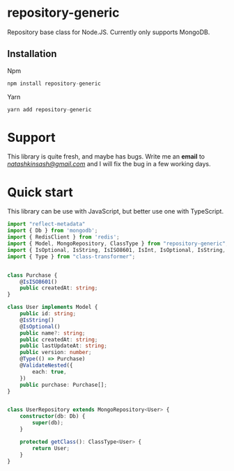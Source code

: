 repository-generic
================

Repository base class for Node.JS. Currently only supports MongoDB.

## Installation

Npm
```javascript
npm install repository-generic
```

Yarn
```javascript
yarn add repository-generic
```

# Support

This library is quite fresh, and maybe has bugs. Write me an **email** to *natashkinsash@gmail.com* and I will fix the bug in a few working days.

# Quick start

This library can be use with JavaScript, but better use one with TypeScript.

```typescript
import "reflect-metadata"
import { Db } from 'mongodb';
import { RedisClient } from 'redis';
import { Model, MongoRepository, ClassType } from "repository-generic";
import { IsOptional, IsString, IsISO8601, IsInt, IsOptional, IsString, ValidateNested } from 'class-validator';
import { Type } from "class-transformer";


class Purchase {
    @IsISO8601()
    public createdAt: string;
}

class User implements Model {
    public id: string;
    @IsString()
    @IsOptional()
    public name?: string;
    public createdAt: string;
    public lastUpdateAt: string;
    public version: number;
    @Type(() => Purchase)
    @ValidateNested({
        each: true,
    })
    public purchase: Purchase[];
}


class UserRepository extends MongoRepository<User> {
    constructor(db: Db) {
        super(db);
    }

    protected getClass(): ClassType<User> {
        return User;
    }
}

```
